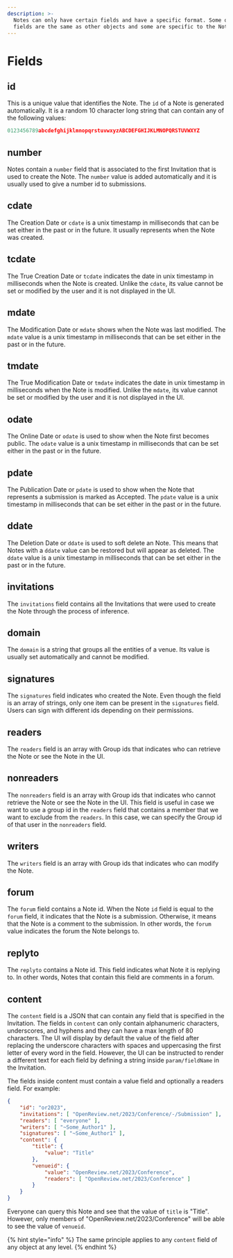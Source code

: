 ```yaml
---
description: >-
  Notes can only have certain fields and have a specific format. Some of these
  fields are the same as other objects and some are specific to the Note object.
---
```


# Fields

## id

This is a unique value that identifies the Note. The `id` of a Note is generated automatically. It is a random 10 character long string that can contain any of the following values:

```javascript
0123456789abcdefghijklmnopqrstuvwxyzABCDEFGHIJKLMNOPQRSTUVWXYZ
```

## number

Notes contain a `number` field that is associated to the first Invitation that is used to create the Note. The `number` value is added automatically and it is usually used to give a number id to submissions.

## cdate

The Creation Date or `cdate` is a unix timestamp in milliseconds that can be set either in the past or in the future. It usually represents when the Note was created.

## tcdate

The True Creation Date or `tcdate` indicates the date in unix timestamp in milliseconds when the Note is created. Unlike the `cdate`, its value cannot be set or modified by the user and it is not displayed in the UI.

## mdate

The Modification Date or `mdate` shows when the Note was last modified. The `mdate` value is a unix timestamp in milliseconds that can be set either in the past or in the future.

## tmdate

The True Modification Date or `tmdate` indicates the date in unix timestamp in milliseconds when the Note is modified. Unlike the `mdate`, its value cannot be set or modified by the user and it is not displayed in the UI.

## odate

The Online Date or `odate` is used to show when the Note first becomes public. The `odate` value is a unix timestamp in milliseconds that can be set either in the past or in the future.

## pdate

The Publication Date or `pdate` is used to show when the Note that represents a submission is marked as Accepted. The `pdate` value is a unix timestamp in milliseconds that can be set either in the past or in the future.

## ddate

The Deletion Date or `ddate` is used to soft delete an Note. This means that Notes with a `ddate` value can be restored but will appear as deleted. The `ddate` value is a unix timestamp in milliseconds that can be set either in the past or in the future.

## invitations

The `invitations` field contains all the Invitations that were used to create the Note through the process of inference.

## domain

The `domain` is a string that groups all the entities of a venue. Its value is usually set automatically and cannot be modified.

## signatures

The `signatures` field indicates who created the Note. Even though the field is an array of strings, only one item can be present in the `signatures` field. Users can sign with different ids depending on their permissions.

## readers

The `readers` field is an array with Group ids that indicates who can retrieve the Note or see the Note in the UI.

## nonreaders

The `nonreaders` field is an array with Group ids that indicates who cannot retrieve the Note or see the Note in the UI. This field is useful in case we want to use a group id in the `readers` field that contains a member that we want to exclude from the `readers`. In this case, we can specify the Group id of that user in the `nonreaders` field.

## writers

The `writers` field is an array with Group ids that indicates who can modify the Note.&#x20;

## forum

The `forum` field contains a Note id. When the Note `id` field is equal to the `forum` field, it indicates that the Note is a submission. Otherwise, it means that the Note is a comment to the submission. In other words, the `forum` value indicates the forum the Note belongs to.

## replyto

The `replyto` contains a Note id. This field indicates what Note it is replying to. In other words, Notes that contain this field are comments in a forum.

## content

The `content` field is a JSON that can contain any field that is specified in the Invitation. The fields in `content` can only contain alphanumeric characters, underscores, and hyphens and they can have a max length of 80 characters. The UI will display by default the value of the field after replacing the underscore characters with spaces and uppercasing the first letter of every word in the field. However, the UI can be instructed to render a different text for each field by defining a string inside `param/fieldName` in the Invitation.

The fields inside content must contain a value field and optionally a readers field. For example:

```json
{
    "id": "or2023",
    "invitations": [ "OpenReview.net/2023/Conference/-/Submission" ],
    "readers": [ "everyone" ],
    "writers": [ "~Some_Author1" ],
    "signatures": [ "~Some_Author1" ],
    "content": {
        "title": {
            "value": "Title"
        },
        "venueid": {
            "value": "OpenReview.net/2023/Conference",
            "readers": [ "OpenReview.net/2023/Conference" ]
        }
    }
}
```

Everyone can query this Note and see that the value of `title` is "Title". However, only members of "OpenReview.net/2023/Conference" will be able to see the value of `venueid`.

{% hint style="info" %}
The same principle applies to any `content` field of any object at any level.
{% endhint %}
